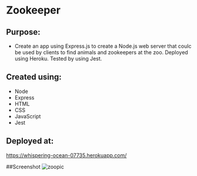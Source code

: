 # Zookeeper

## Purpose:
- Create an app using Express.js to create a Node.js web server that coulc be used by clients to find animals and zookeepers at the zoo. Deployed using Heroku. Tested by using Jest.

## Created using:
- Node
- Express
- HTML
- CSS
- JavaScript
- Jest

## Deployed at:

https://whispering-ocean-07735.herokuapp.com/

##Screenshot
![zoopic](https://user-images.githubusercontent.com/77703087/118895906-512df800-b8c4-11eb-9f55-4e62b74e0d73.PNG)
